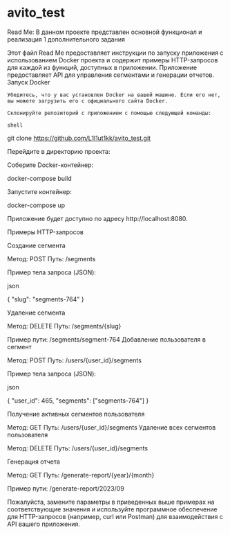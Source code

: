 # avito_test
Read Me: В данном проекте представлен основной функционал и реализация 1 дополнительного задания

Этот файл Read Me предоставляет инструкции по запуску приложения с использованием Docker проекта и содержит примеры HTTP-запросов для каждой из функций, доступных в приложении. Приложение предоставляет API для управления сегментами и генерации отчетов.
Запуск Docker

    Убедитесь, что у вас установлен Docker на вашей машине. Если его нет, вы можете загрузить его с официального сайта Docker.

    Склонируйте репозиторий с приложением с помощью следующей команды:

    shell

git clone <https://github.com/L1l1ut1kk/avito_test.git>

Перейдите в директорию проекта:

Соберите Docker-контейнер:

docker-compose build 

Запустите контейнер:

docker-compose up

Приложение будет доступно по адресу http://localhost:8080.

Примеры HTTP-запросов

Создание сегмента

Метод: POST
Путь: /segments

Пример тела запроса (JSON):

json

{
    "slug": "segments-764"
}

Удаление сегмента

Метод: DELETE
Путь: /segments/{slug}

Пример пути: /segments/segment-764
Добавление пользователя в сегмент

Метод: POST
Путь: /users/{user_id}/segments

Пример тела запроса (JSON):

json

{
  "user_id": 465,
   "segments": ["segments-764"]
}

Получение активных сегментов пользователя

Метод: GET
Путь: /users/{user_id}/segments
Удаление всех сегментов пользователя

Метод: DELETE
Путь: /users/{user_id}/segments

Генерация отчета

Метод: GET
Путь: /generate-report/{year}/{month}

Пример пути: /generate-report/2023/09

Пожалуйста, замените параметры в приведенных выше примерах на соответствующие значения и используйте программное обеспечение для HTTP-запросов (например, curl или Postman) для взаимодействия с API вашего приложения.
